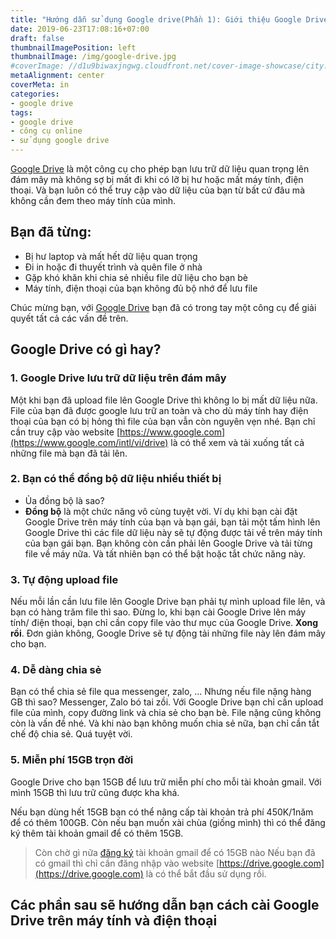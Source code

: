 ```yaml
---
title: "Hướng dẫn sử dụng Google drive(Phần 1): Giới thiệu Google Drive"
date: 2019-06-23T17:08:16+07:00
draft: false
thumbnailImagePosition: left
thumbnailImage: /img/google-drive.jpg
#coverImage: //d1u9biwaxjngwg.cloudfront.net/cover-image-showcase/city.jpg
metaAlignment: center
coverMeta: in
categories:
- google drive
tags:
- google drive
- công cụ online
- sử dụng google drive
---
```



[Google Drive](https://www.google.com/intl/vi/drive/) là một công cụ cho phép bạn lưu trữ dữ liệu quan trọng lên đám mây mà không sợ bị mất đi khi có lỡ bị hư hoặc mất máy tính, điện thoại. Và bạn luôn có thể truy cập vào dữ liệu của bạn từ bất cứ đâu mà không cần đem theo máy tính của mình.
<!--more-->

## Bạn đã từng:
- Bị hư laptop và mất hết dữ liệu quan trọng
- Đi in hoặc đi thuyết trình và quên file ở nhà
- Gặp khó khăn khi chia sẻ nhiều file dữ liệu cho bạn bè 
- Máy tính, điện thoại của bạn không đủ bộ nhớ để lưu file

Chúc mừng bạn, với [Google Drive]() bạn đã có trong tay một công cụ để giải quyết tất cả các vấn đề trên.

## Google Drive có gì hay?

### 1. Google Drive lưu trữ dữ liệu trên đám mây
Một khi bạn đã upload file lên Google Drive thì không lo bị mất dữ liệu nữa. File của bạn đã được google lưu trữ an toàn và cho dù máy tính hay điện thoại của bạn có bị hỏng thì file của bạn vẫn còn nguyên vẹn nhé.
Bạn chỉ cần truy cập vào website [https://www.google.com](https://www.google.com/intl/vi/drive) là có thể xem và tải xuống tất cả những file mà bạn đã tải lên.

### 2. Bạn có thể đồng bộ dữ liệu nhiều thiết bị
- Ủa đồng bộ là sao?
- **Đồng bộ** là một chức năng vô cùng tuyệt vời. Ví dụ khi bạn cài đặt Google Drive trên máy tính của bạn và bạn gái, bạn tải một tấm hình lên Google Drive thì các file dữ liệu này sẽ tự động được tải về trên máy tính của bạn gái bạn. Bạn không còn cần phải lên Google Drive và tải từng file về máy nữa.
Và tất nhiên bạn có thể bật hoặc tắt chức năng này.

### 3. Tự động upload file
Nếu mỗi lần cần lưu file lên Google Drive bạn phải tự mình upload file lên, và bạn có hàng trăm file thì sao.
Đừng lo, khi bạn cài Google Drive lên máy tính/ điện thoại, bạn chỉ cần copy file vào thư mục của Google Drive.
**Xong rồi**. Đơn giản không, Google Drive sẽ tự động tải những file này lên đám mây cho bạn.

### 4. Dễ dàng chia sẻ
Bạn có thể chia sẻ file qua messenger, zalo, ... Nhưng nếu file nặng hàng GB thì sao? Messenger, Zalo bó tai zồi.
Với Google Drive bạn chỉ cần upload file của mình, copy đường link và chia sẻ cho bạn bè. File nặng cũng không còn là vấn đề nhé.
Và khi nào bạn không muốn chia sẻ nữa, bạn chỉ cần tắt chế độ chia sẻ. Quá tuyệt vời.

### 5. Miễn phí 15GB trọn đời
Google Drive cho bạn 15GB để lưu trữ miễn phí cho mỗi tài khoản gmail. Với mình 15GB thì lưu trữ cũng được kha khá.

Nếu bạn dùng hết 15GB bạn có thể nâng cấp tài khoản trả phí 450K/1năm để có thêm 100GB. Còn nếu bạn muốn xài chùa (giống mình) thì có thể đăng ký thêm tài khoản gmail để có thêm 15GB. 



> Còn chờ gì nữa [đăng ký](https://drive.google.com) tài khoản gmail để có 15GB nào
> Nếu bạn đã có gmail thì chỉ cần đăng nhập vào website [https://drive.google.com](https://drive.google.com) là có thể bắt đầu sử dụng rồi.

## Các phần sau sẽ hướng dẫn bạn cách cài Google Drive trên máy tính và điện thoại
